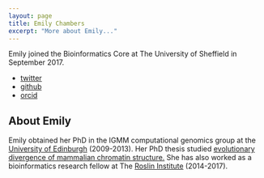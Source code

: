```yaml
---
layout: page
title: Emily Chambers
excerpt: "More about Emily..."
---
```

Emily joined the Bioinformatics Core at The University of Sheffield in September 2017.
- [twitter](https://twitter.com/evc_sheffield)
- [github](https://github.com/evchambers)
- [orcid](https://orcid.org/0000-0003-1252-8059)

## About Emily
Emily obtained her PhD in the IGMM computational genomics group at the [University of Edinburgh](https://www.ed.ac.uk/) (2009-2013). Her PhD thesis studied [evolutionary divergence of mammalian chromatin structure.](https://journals.plos.org/ploscompbiol/article?id=10.1371/journal.pcbi.1003017) She has also worked as a bioinformatics research fellow at The [Roslin Institute](https://www.ed.ac.uk/roslin) (2014-2017).
